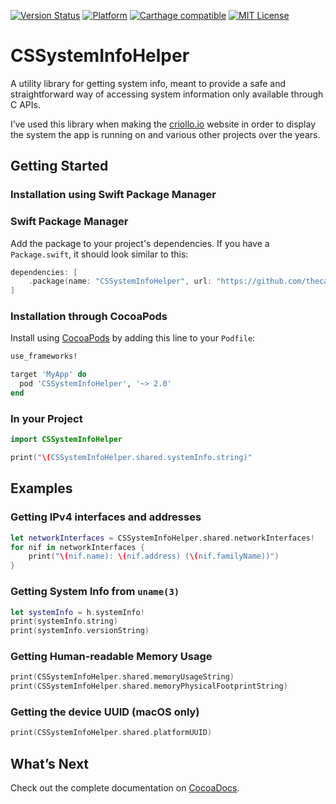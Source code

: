 [![Version Status](https://img.shields.io/cocoapods/v/CSSystemInfoHelper.svg?style=flat)](http://cocoadocs.org/docsets/CSSystemInfoHelper)  [![Platform](http://img.shields.io/cocoapods/p/CSSystemInfoHelper.svg?style=flat)](http://cocoapods.org/?q=CSSystemInfoHelper) [![Carthage compatible](https://img.shields.io/badge/Carthage-compatible-4BC51D.svg?style=flat)](https://github.com/Carthage/Carthage) [![MIT License](https://img.shields.io/badge/license-MIT-orange.svg?style=flat)](https://opensource.org/licenses/MIT)

# CSSystemInfoHelper

A utility library for getting system info, meant to provide a safe and straightforward way of accessing system information only available through C APIs.

I’ve used this library when making the [criollo.io](https://criollo.io) website in order to display the system the app is running on and various other projects over the years.

## Getting Started

### Installation using Swift Package Manager

### Swift Package Manager

Add the package to your project's dependencies. If you have a `Package.swift`, it should look similar to this:

```swift
dependencies: [
    .package(name: "CSSystemInfoHelper", url: "https://github.com/thecatalinstan/CSSystemInfoHelper", from: "2.0.0"),
]
```

### Installation through CocoaPods

Install using [CocoaPods](http://cocoapods.org) by adding this line to your `Podfile`:

````ruby
use_frameworks!

target 'MyApp' do
  pod 'CSSystemInfoHelper', '~> 2.0'
end
````

### In your Project

```swift
import CSSystemInfoHelper

print("\(CSSystemInfoHelper.shared.systemInfo.string)"
```

## Examples

### Getting IPv4 interfaces and addresses

```swift
let networkInterfaces = CSSystemInfoHelper.shared.networkInterfaces!
for nif in networkInterfaces {
	print("\(nif.name): \(nif.address) (\(nif.familyName))")
}
```

### Getting System Info from `uname(3)`

```swift
let systemInfo = h.systemInfo!
print(systemInfo.string)
print(systemInfo.versionString)
```

### Getting Human-readable Memory Usage

```swift
print(CSSystemInfoHelper.shared.memoryUsageString)
print(CSSystemInfoHelper.shared.memoryPhysicalFootprintString)
```

### Getting the device UUID (macOS only)

```swift
print(CSSystemInfoHelper.shared.platformUUID)
```

## What’s Next

Check out the complete documentation on [CocoaDocs](http://cocoadocs.org/docsets/CSSystemInfoHelper).

